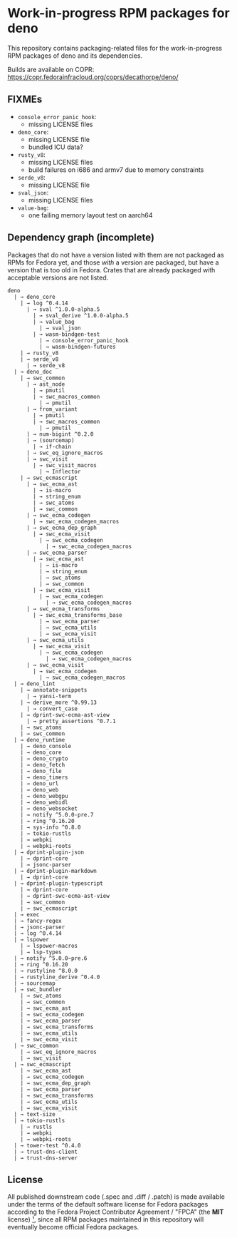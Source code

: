 # Work-in-progress RPM packages for deno

This repository contains packaging-related files for the work-in-progress
RPM packages of deno and its dependencies.

Builds are available on COPR: <https://copr.fedorainfracloud.org/coprs/decathorpe/deno/>

## FIXMEs

- `console_error_panic_hook`:
  - missing LICENSE files
- `deno_core`:
  - missing LICENSE file
  - bundled ICU data?
- `rusty_v8`:
  - missing LICENSE files
  - build failures on i686 and armv7 due to memory constraints
- `serde_v8`:
  - missing LICENSE file
- `sval_json`:
  - missing LICENSE files
- `value-bag`:
  - one failing memory layout test on aarch64

## Dependency graph (incomplete)

Packages that do not have a version listed with them are not packaged as RPMs
for Fedora yet, and those *with* a version are packaged, but have a version that
is too old in Fedora. Crates that are already packaged with acceptable versions
are not listed.

```
deno
  | → deno_core
    | → log ^0.4.14
      | → sval ^1.0.0-alpha.5
        | → sval_derive ^1.0.0-alpha.5
        | → value_bag
          | → sval_json
        | → wasm-bindgen-test
          | → console_error_panic_hook
          | → wasm-bindgen-futures
    | → rusty_v8
    | → serde_v8
      | → serde_v8
  | → deno_doc
    | → swc_common
      | → ast_node
        | → pmutil
        | → swc_macros_common
          | → pmutil
      | → from_variant
        | → pmutil
        | → swc_macros_common
          | → pmutil
      | → num-bigint ^0.2.0
      | → (sourcemap)
        | → if-chain
      | → swc_eq_ignore_macros
      | → swc_visit
        | → swc_visit_macros
          | → Inflector
    | → swc_ecmascript
      | → swc_ecma_ast
        | → is-macro
        | → string_enum
        | → swc_atoms
        | → swc_common
      | → swc_ecma_codegen
        | → swc_ecma_codegen_macros
      | → swc_ecma_dep_graph
        | → swc_ecma_visit
          | → swc_ecma_codegen
            | → swc_ecma_codegen_macros
      | → swc_ecma_parser
        | → swc_ecma_ast
          | → is-macro
          | → string_enum
          | → swc_atoms
          | → swc_common
        | → swc_ecma_visit
          | → swc_ecma_codegen
            | → swc_ecma_codegen_macros
      | → swc_ecma_transforms
        | → swc_ecma_transforms_base
          | → swc_ecma_parser
          | → swc_ecma_utils
          | → swc_ecma_visit
      | → swc_ecma_utils
        | → swc_ecma_visit
          | → swc_ecma_codegen
            | → swc_ecma_codegen_macros
      | → swc_ecma_visit
        | → swc_ecma_codegen
          | → swc_ecma_codegen_macros
  | → deno_lint
    | → annotate-snippets
      | → yansi-term
    | → derive_more ^0.99.13
      | → convert_case
    | → dprint-swc-ecma-ast-view
      | → pretty_assertions ^0.7.1
    | → swc_atoms
    | → swc_common
  | → deno_runtime
    | → deno_console
    | → deno_core
    | → deno_crypto
    | → deno_fetch
    | → deno_file
    | → deno_timers
    | → deno_url
    | → deno_web
    | → deno_webgpu
    | → deno_webidl
    | → deno_websocket
    | → notify ^5.0.0-pre.7
    | → ring ^0.16.20
    | → sys-info ^0.8.0
    | → tokio-rustls
    | → webpki
    | → webpki-roots
  | → dprint-plugin-json
    | → dprint-core
    | → jsonc-parser
  | → dprint-plugin-markdown
    | → dprint-core
  | → dprint-plugin-typescript
    | → dprint-core
    | → dprint-swc-ecma-ast-view
    | → swc_common
    | → swc_ecmascript
  | → exec
  | → fancy-regex
  | → jsonc-parser
  | → log ^0.4.14
  | → lspower
    | → lspower-macros
    | → lsp-types
  | → notify ^5.0.0~pre.6
  | → ring ^0.16.20
  | → rustyline ^8.0.0
  | → rustyline_derive ^0.4.0
  | → sourcemap
  | → swc_bundler
    | → swc_atoms
    | → swc_common
    | → swc_ecma_ast
    | → swc_ecma_codegen
    | → swc_ecma_parser
    | → swc_ecma_transforms
    | → swc_ecma_utils
    | → swc_ecma_visit
  | → swc_common
    | → swc_eq_ignore_macros
    | → swc_visit
  | → swc_ecmascript
    | → swc_ecma_ast
    | → swc_ecma_codegen
    | → swc_ecma_dep_graph
    | → swc_ecma_parser
    | → swc_ecma_transforms
    | → swc_ecma_utils
    | → swc_ecma_visit
  | → text-size
  | → tokio-rustls
    | → rustls
    | → webpki
    | → webpki-roots
  | → tower-test ^0.4.0
  | → trust-dns-client
  | → trust-dns-server
```

## License

All published downstream code (.spec and .diff / .patch) is made available
under the terms of the default software license for Fedora packages according
to the Fedora Project Contributor Agreement / "FPCA" (the **MIT** license) [¹],
since all RPM packages maintained in this repository will eventually become
official Fedora packages.

[¹]: https://fedoraproject.org/wiki/Legal:Fedora_Project_Contributor_Agreement

